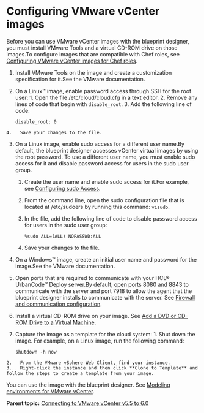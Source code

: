 # Configuring VMware vCenter images

Before you can use VMware vCenter images with the blueprint designer, you must install VMware Tools and a virtual CD-ROM drive on those images.To configure images that are compatible with Chef roles, see [Configuring VMware vCenter images for Chef roles](cloud_connect_vmware_images_chef.md#).

1.  Install VMware Tools on the image and create a customization specification for it.See the VMware documentation.
2.   On a Linux™ image, enable password access through SSH for the root user: 
    1.   Open the file /etc/cloud/cloud.cfg in a text editor. 
    2.   Remove any lines of code that begin with `disable_root`. 
    3.   Add the following line of code: 

        ```
        disable_root: 0
        ```

    4.   Save your changes to the file. 
3.  On a Linux image, enable sudo access for a different user name.By default, the blueprint designer accesses vCenter virtual images by using the root password. To use a different user name, you must enable sudo access for it and disable password access for users in the sudo user group.
    1.  Create the user name and enable sudo access for it.For example, see [Configuring sudo Access](https://access.redhat.com/documentation/en-US/Red_Hat_Enterprise_Linux_OpenStack_Platform/2/html/Getting_Started_Guide/ch02s03.html).
    2.  From the command line, open the sudo configuration file that is located at /etc/sudoers by running this command: `visudo`.
    3.  In the file, add the following line of code to disable password access for users in the sudo user group: 

        ```
        %sudo ALL=(ALL) NOPASSWD:ALL
        ```

    4.  Save your changes to the file.
4.  On a Windows™ image, create an initial user name and password for the image.See the VMware documentation.
5.  Open ports that are required to communicate with your HCL® UrbanCode™ Deploy server.By default, open ports 8080 and 8843 to communicate with the server and port 7918 to allow the agent that the blueprint designer installs to communicate with the server. See [Firewall and communication configuration](../../com.udeploy.install.doc/topics/agent_firewalls.md#).
6.   Install a virtual CD-ROM drive on your image. See [Add a DVD or CD-ROM Drive to a Virtual Machine](https://pubs.vmware.com/vsphere-4-esx-vcenter/index.jsp?topic=/com.vmware.vsphere.vmadmin.doc_41/vsp_vm_guide/configuring_virtual_machines/t_add_a_dvd_cd-rom_drive_to_a_virtual_machine.html).
7.   Capture the image as a template for the cloud system: 
    1.   Shut down the image. For example, on a Linux image, run the following command:

        ```
        shutdown -h now
        ```

    2.   From the VMware vSphere Web Client, find your instance. 
    3.   Right-click the instance and then click **Clone to Template** and follow the steps to create a template from your image. 

You can use the image with the blueprint designer. See [Modeling environments for VMware vCenter](blueprint_edit_vc.md).

**Parent topic:** [Connecting to VMware vCenter v5.5 to 6.0](../../com.edt.doc/topics/cloud_connect_vmware.md)

